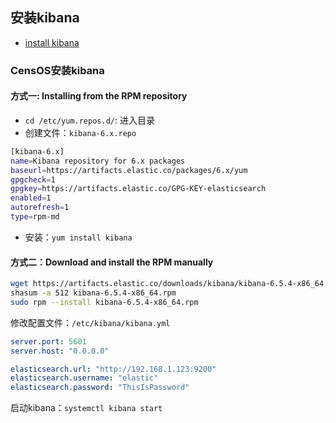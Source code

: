 ## 安装kibana

- [ install kibana](https://www.elastic.co/guide/en/kibana/current/rpm.html)

### CensOS安装kibana

#### 方式一: Installing from the RPM repository

- `cd /etc/yum.repos.d/`: 进入目录
- 创建文件：`kibana-6.x.repo`

```bash
[kibana-6.x]
name=Kibana repository for 6.x packages
baseurl=https://artifacts.elastic.co/packages/6.x/yum
gpgcheck=1
gpgkey=https://artifacts.elastic.co/GPG-KEY-elasticsearch
enabled=1
autorefresh=1
type=rpm-md
```

- 安装：`yum install kibana`

#### 方式二：Download and install the RPM manually

```bash
wget https://artifacts.elastic.co/downloads/kibana/kibana-6.5.4-x86_64.rpm
shasum -a 512 kibana-6.5.4-x86_64.rpm 
sudo rpm --install kibana-6.5.4-x86_64.rpm
```

修改配置文件：`/etc/kibana/kibana.yml`

```yml
server.port: 5601
server.host: "0.0.0.0"

elasticsearch.url: "http://192.168.1.123:9200"
elasticsearch.username: "elastic"
elasticsearch.password: "ThisIsPassword"
```

启动kibana：`systemctl kibana start`

